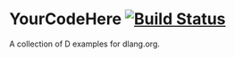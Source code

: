 # YourCodeHere [![Build Status](https://img.shields.io/travis/MartinNowak/YourCodeHere.svg)](https://travis-ci.org/MartinNowak/YourCodeHere)

A collection of D examples for dlang.org.
